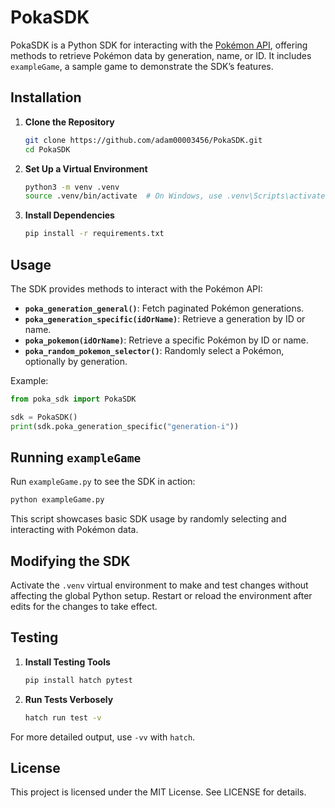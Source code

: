 
# PokaSDK

PokaSDK is a Python SDK for interacting with the [Pokémon API](https://pokeapi.co/docs/v2), offering methods to retrieve Pokémon data by generation, name, or ID. It includes `exampleGame`, a sample game to demonstrate the SDK’s features.

## Installation

1. **Clone the Repository**
   ```bash
   git clone https://github.com/adam00003456/PokaSDK.git
   cd PokaSDK
   ```

2. **Set Up a Virtual Environment**
   ```bash
   python3 -m venv .venv
   source .venv/bin/activate  # On Windows, use .venv\Scripts\activate
   ```

3. **Install Dependencies**
   ```bash
   pip install -r requirements.txt
   ```

## Usage

The SDK provides methods to interact with the Pokémon API:
- **`poka_generation_general()`**: Fetch paginated Pokémon generations.
- **`poka_generation_specific(idOrName)`**: Retrieve a generation by ID or name.
- **`poka_pokemon(idOrName)`**: Retrieve a specific Pokémon by ID or name.
- **`poka_random_pokemon_selector()`**: Randomly select a Pokémon, optionally by generation.

Example:
```python
from poka_sdk import PokaSDK

sdk = PokaSDK()
print(sdk.poka_generation_specific("generation-i"))
```

## Running `exampleGame`

Run `exampleGame.py` to see the SDK in action:
```bash
python exampleGame.py
```
This script showcases basic SDK usage by randomly selecting and interacting with Pokémon data.

## Modifying the SDK

Activate the `.venv` virtual environment to make and test changes without affecting the global Python setup. Restart or reload the environment after edits for the changes to take effect.

## Testing

1. **Install Testing Tools**
   ```bash
   pip install hatch pytest
   ```

2. **Run Tests Verbosely**
   ```bash
   hatch run test -v
   ```

For more detailed output, use `-vv` with `hatch`.

## License

This project is licensed under the MIT License. See LICENSE for details.
